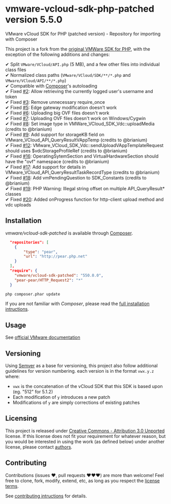 vmware-vcloud-sdk-php-patched version 5.5.0
===========================================

VMware vCloud SDK for PHP (patched version) - Repository for importing with Composer

This project is a fork from the [original VMWare SDK for PHP](https://github.com/amercier/vmware-vcloud-sdk-php),
with the exception of the following additions and changes:

✔ Split `VMware/VCloud/API.php` (5 MB), and a few other files into individual class files  
✔ Normalized class paths (`VMware/VCloud/SDK/**/*.php` and `VMware/VCloud/API/**/*.php`)  
✔ Compatible with [Composer](http://getcomposer.org/)'s autoloading  
✔ Fixed [#2](https://github.com/amercier/vmware-vcloud-sdk-php-patched/issues/2): Allow retrieving the currently logged user's username and token  
✔ Fixed [#3](https://github.com/amercier/vmware-vcloud-sdk-php-patched/issues/3): Remove unnecessary require_once  
✔ Fixed [#5](https://github.com/amercier/vmware-vcloud-sdk-php-patched/issues/5): Edge gateway modification doesn't work  
✔ Fixed [#6](https://github.com/amercier/vmware-vcloud-sdk-php-patched/issues/6): Uploading big OVF files doesn't work  
✔ Fixed [#7](https://github.com/amercier/vmware-vcloud-sdk-php-patched/issues/7): Uploading OVF files doesn't work on Windows/Cygwin  
✔ Fixed [#8](https://github.com/amercier/vmware-vcloud-sdk-php-patched/issues/8): Set image type in VMWare_VCloud_SDK_Vdc::uploadMedia (credits to @brianium)  
✔ Fixed [#9](https://github.com/amercier/vmware-vcloud-sdk-php-patched/pull/9): Add support for storageKB field on VMware_VCloud_API_QueryResultVAppTemp (credits to @brianium)  
✔ Fixed [#12](https://github.com/amercier/vmware-vcloud-sdk-php-patched/pull/12): VMware_VCloud_SDK_Vdc::sendUploadVAppTemplateRequest should uses $vdcStorageProfileRef (credits to @brianium)  
✔ Fixed [#16](https://github.com/amercier/vmware-vcloud-sdk-php-patched/pull/16): OperatingSytemSection and VirtualHardwareSection should have the "ovf" namespace (credits to @brianium)  
✔ Fixed [#17](https://github.com/amercier/vmware-vcloud-sdk-php-patched/pull/17): Add support for details in VMware_VCloud_API_QueryResultTaskRecordType (credits to @brianium)  
✔ Fixed [#18](https://github.com/amercier/vmware-vcloud-sdk-php-patched/pull/18): Add vmPendingQuestion to SDK_Constants (credits to @brianium)  
✔ Fixed [#19](https://github.com/amercier/vmware-vcloud-sdk-php-patched/pull/19): PHP Warning: Illegal string offset on multiple API_QueryResult* classes  
✔ Fixed [#20](https://github.com/amercier/vmware-vcloud-sdk-php-patched/pull/20): Added onProgress function for http-client upload method and vdc uploads  


Installation
------------

_vmware/vcloud-sdk-patched_ is available through [Composer](http://getcomposer.org/).
```json
  "repositories": [
    {
        "type": "pear",
        "url": "http://pear.php.net"
    }
  ],
  "require": {
    "vmware/vcloud-sdk-patched": "550.0.0",
    "pear-pear/HTTP_Request2": "*"
  }
```
```bash
php composer.phar update
```

If you are not familiar with _Composer_, please read the
[full installation intructions](docs/install.md).


Usage
-----

See [official VMware documentation](http://www.vmware.com/support/pubs/vcd_pubs.html)


Versioning
----------

Using [Semver](http://semver.org/) as a base for versioning, this project also
follow additional guidelines for version numbering. each version is in the
format `vwx.y.z` where:

  - `vwx` is the concatenation of the vCloud SDK that this SDK is based upon (eg. "512" for 5.1.2)
  - Each modification of `y` introduces a new patch
  - Modifications of `y` are simply corrections of existing patches


Licensing
---------

This project is released under
[Creative Commons - Attribution 3.0 Unported](LICENSE-CC-BY.md) license. If this
license does not fit your requirement for whatever reason, but you would be
interested in using the work (as defined below) under another license, please
contact [authors](docs/authors.md).


Contributing
------------

Contributions (issues ♥, pull requests ♥♥♥) are more than welcome! Feel free to
clone, fork, modify, extend, etc, as long as you respect the
[license terms](LICENSE-CC-BY.md).

See [contributing intructions](docs/contributing.md) for details.
